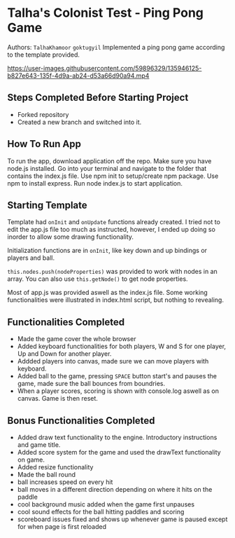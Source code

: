 # Talha's Colonist Test - Ping Pong Game

Authors: `TalhaKhamoor` `goktugyil`
Implemented a ping pong game according to the template provided.

https://user-images.githubusercontent.com/59896329/135946125-b827e643-135f-4d9a-ab24-d53a66d90a94.mp4

## Steps Completed Before Starting Project

- Forked repository
- Created a new branch and switched into it. 

## How To Run App

To run the app, download application off the repo. Make sure you have node.js installed. Go into your terminal and navigate to the folder that contains the index.js file. Use npm init to setup/create npm package. Use npm to install express. Run node index.js to start application.

## Starting Template

Template had `onInit` and `onUpdate` functions already created. I tried not to edit the app.js file too much as instructed, however, I ended up doing so inorder to allow some drawing functionality.

Initialization functions are in `onInit`, like key down and up bindings or players and ball.

`this.nodes.push(nodeProperties)` was provided to work with nodes in an array.
You can also use `this.getNode()` to get node properties.

Most of app.js was provided aswell as the index.js file. Some working functionalities were illustrated in index.html script, but nothing to revealing.

## Functionalities Completed

- Made the game cover the whole browser
- Added keyboard functionalities for both players, W and S for one player, Up and Down for another player.
- Addded players into canvas, made sure we can move players with keyboard.
- Added ball to the game, pressing `SPACE` button start's and pauses the game, made sure the ball bounces from boundries.
- When a player scores, scoring is shown with console.log aswell as on canvas. Game is then reset.

## Bonus Functionalities Completed

- Added draw text functionality to the engine. Introductory instructions and game title.
- Added score system for the game and used the drawText functionality on game.
- Added resize functionality
- Made the ball round
- ball increases speed on every hit 
- ball moves in a different direction depending on where it hits on the paddle
- cool background music added when the game first unpauses
- cool sound effects for the ball hitting paddles and scoring
- scoreboard issues fixed and shows up whenever game is paused except for when page is first reloaded

